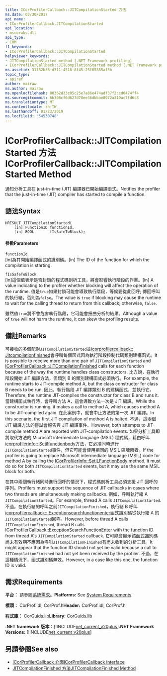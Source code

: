 ```yaml
---
title: ICorProfilerCallback::JITCompilationStarted 方法
ms.date: 03/30/2017
api_name:
- ICorProfilerCallback.JITCompilationStarted
api_location:
- mscorwks.dll
api_type:
- COM
f1_keywords:
- ICorProfilerCallback::JITCompilationStarted
helpviewer_keywords:
- JITCompilationStarted method [.NET Framework profiling]
- ICorProfilerCallback::JITCompilationStarted method [.NET Framework profiling]
ms.assetid: 31782b36-d311-4518-8f45-25f65385af5b
topic_type:
- apiref
author: mairaw
ms.author: mairaw
ms.openlocfilehash: 88362d33c05c25e7a86e474adf37f2ccd0474ff4
ms.sourcegitcommit: 6b308cf6d627d78ee36dbbae8972a310ac7fd6c8
ms.translationtype: MT
ms.contentlocale: zh-TW
ms.lasthandoff: 01/23/2019
ms.locfileid: "54530748"
---
```

# <a name="icorprofilercallbackjitcompilationstarted-method"></a><span data-ttu-id="720f1-102">ICorProfilerCallback::JITCompilationStarted 方法</span><span class="sxs-lookup"><span data-stu-id="720f1-102">ICorProfilerCallback::JITCompilationStarted Method</span></span>
<span data-ttu-id="720f1-103">通知分析工具在 just-in-time (JIT) 編譯器已開始編譯函式。</span><span class="sxs-lookup"><span data-stu-id="720f1-103">Notifies the profiler that the just-in-time (JIT) compiler has started to compile a function.</span></span>  
  
## <a name="syntax"></a><span data-ttu-id="720f1-104">語法</span><span class="sxs-lookup"><span data-stu-id="720f1-104">Syntax</span></span>  
  
```  
HRESULT JITCompilationStarted(  
    [in] FunctionID functionId,  
    [in] BOOL       fIsSafeToBlock);  
```  
  
#### <a name="parameters"></a><span data-ttu-id="720f1-105">參數</span><span class="sxs-lookup"><span data-stu-id="720f1-105">Parameters</span></span>  
 `functionId`  
 <span data-ttu-id="720f1-106">[in]為其開始編譯函式的識別碼。</span><span class="sxs-lookup"><span data-stu-id="720f1-106">[in] The ID of the function for which the compilation is starting.</span></span>  
  
 `fIsSafeToBlock`  
 <span data-ttu-id="720f1-107">[in]這個值表示是否封鎖的程式碼剖析工具，將會影響執行階段的作業。</span><span class="sxs-lookup"><span data-stu-id="720f1-107">[in] A value indicating to the profiler whether blocking will affect the operation of the runtime.</span></span> <span data-ttu-id="720f1-108">值是`true`如果封鎖可能會導致執行階段，等候要從此回呼; 傳回呼叫的執行緒，否則為`false`。</span><span class="sxs-lookup"><span data-stu-id="720f1-108">The value is `true` if blocking may cause the runtime to wait for the calling thread to return from this callback; otherwise, `false`.</span></span>  
  
 <span data-ttu-id="720f1-109">雖然值`true`將不會危害執行階段，它可能會扭曲分析的結果。</span><span class="sxs-lookup"><span data-stu-id="720f1-109">Although a value of `true` will not harm the runtime, it can skew the profiling results.</span></span>  
  
## <a name="remarks"></a><span data-ttu-id="720f1-110">備註</span><span class="sxs-lookup"><span data-stu-id="720f1-110">Remarks</span></span>  
 <span data-ttu-id="720f1-111">可接收的多個配對`JITCompilationStarted`並[icorprofilercallback:: Jitcompilationfinished](../../../../docs/framework/unmanaged-api/profiling/icorprofilercallback-jitcompilationfinished-method.md)會呼叫每個函式因為執行階段控制代碼類別建構函式。</span><span class="sxs-lookup"><span data-stu-id="720f1-111">It is possible to receive more than one pair of `JITCompilationStarted` and [ICorProfilerCallback::JITCompilationFinished](../../../../docs/framework/unmanaged-api/profiling/icorprofilercallback-jitcompilationfinished-method.md) calls for each function because of the way the runtime handles class constructors.</span></span> <span data-ttu-id="720f1-112">比方說，在執行階段開始 JIT 編譯方法，但類別 B 的類別建構函式必須執行。</span><span class="sxs-lookup"><span data-stu-id="720f1-112">For example, the runtime starts to JIT-compile method A, but the class constructor for class B needs to be run.</span></span> <span data-ttu-id="720f1-113">因此，執行階段 JIT 編譯類別 B 的建構函式，並執行它。</span><span class="sxs-lookup"><span data-stu-id="720f1-113">Therefore, the runtime JIT-compiles the constructor for class B and runs it.</span></span> <span data-ttu-id="720f1-114">當建構函式執行時，會呼叫方法 A，這會導致方法一次是 JIT 編譯。</span><span class="sxs-lookup"><span data-stu-id="720f1-114">While the constructor is running, it makes a call to method A, which causes method A to be JIT-compiled again.</span></span> <span data-ttu-id="720f1-115">在此案例中，就會中止方法的第一次 JIT 編譯。</span><span class="sxs-lookup"><span data-stu-id="720f1-115">In this scenario, the first JIT compilation of method A is halted.</span></span> <span data-ttu-id="720f1-116">不過，這兩個 JIT 編譯方法的嘗試會報告與 JIT 編譯事件。</span><span class="sxs-lookup"><span data-stu-id="720f1-116">However, both attempts to JIT-compile method A are reported with JIT-compilation events.</span></span> <span data-ttu-id="720f1-117">如果分析工具即將取代方法的 Microsoft intermediate language (MSIL) 程式碼，藉由呼叫[icorprofilerinfo:: Setilfunctionbody](../../../../docs/framework/unmanaged-api/profiling/icorprofilerinfo-setilfunctionbody-method.md)方法，它必須同時進行`JITCompilationStarted`事件，但它可能會使用相同的 MSIL 區塊兩者。</span><span class="sxs-lookup"><span data-stu-id="720f1-117">If the profiler is going to replace Microsoft intermediate language (MSIL) code for method A by calling the [ICorProfilerInfo::SetILFunctionBody](../../../../docs/framework/unmanaged-api/profiling/icorprofilerinfo-setilfunctionbody-method.md) method, it must do so for both `JITCompilationStarted` events, but it may use the same MSIL block for both.</span></span>  
  
 <span data-ttu-id="720f1-118">在其中兩個執行緒同時進行回呼的情況下，程式碼剖析工具必須支援 JIT 回呼的序列。</span><span class="sxs-lookup"><span data-stu-id="720f1-118">Profilers must support the sequence of JIT callbacks in cases where two threads are simultaneously making callbacks.</span></span> <span data-ttu-id="720f1-119">例如，呼叫執行緒 A `JITCompilationStarted`。</span><span class="sxs-lookup"><span data-stu-id="720f1-119">For example, thread A calls `JITCompilationStarted`.</span></span> <span data-ttu-id="720f1-120">不過，在執行緒的呼叫之前`JITCompilationFinished`，執行緒 B 呼叫[icorprofilercallback:: Exceptionsearchfunctionenter](../../../../docs/framework/unmanaged-api/profiling/icorprofilercallback-exceptionsearchfunctionenter-method.md)函式識別碼從執行緒 A 的`JITCompilationStarted`回呼。</span><span class="sxs-lookup"><span data-stu-id="720f1-120">However, before thread A calls `JITCompilationFinished`, thread B calls [ICorProfilerCallback::ExceptionSearchFunctionEnter](../../../../docs/framework/unmanaged-api/profiling/icorprofilercallback-exceptionsearchfunctionenter-method.md) with the function ID from thread A's `JITCompilationStarted` callback.</span></span> <span data-ttu-id="720f1-121">它可能會顯示該函式識別碼尚未有效期不應因為呼叫`JITCompilationFinished`有尚未收到的分析工具。</span><span class="sxs-lookup"><span data-stu-id="720f1-121">It might appear that the function ID should not yet be valid because a call to `JITCompilationFinished` had not yet been received by the profiler.</span></span> <span data-ttu-id="720f1-122">不過，在這種情況下，函式識別碼無效。</span><span class="sxs-lookup"><span data-stu-id="720f1-122">However, in a case like this one, the function ID is valid.</span></span>  
  
## <a name="requirements"></a><span data-ttu-id="720f1-123">需求</span><span class="sxs-lookup"><span data-stu-id="720f1-123">Requirements</span></span>  
 <span data-ttu-id="720f1-124">**平台：** 請參閱[系統需求](../../../../docs/framework/get-started/system-requirements.md)。</span><span class="sxs-lookup"><span data-stu-id="720f1-124">**Platforms:** See [System Requirements](../../../../docs/framework/get-started/system-requirements.md).</span></span>  
  
 <span data-ttu-id="720f1-125">**標頭：** CorProf.idl, CorProf.h</span><span class="sxs-lookup"><span data-stu-id="720f1-125">**Header:** CorProf.idl, CorProf.h</span></span>  
  
 <span data-ttu-id="720f1-126">**程式庫：** CorGuids.lib</span><span class="sxs-lookup"><span data-stu-id="720f1-126">**Library:** CorGuids.lib</span></span>  
  
 <span data-ttu-id="720f1-127">**.NET framework 版本：**[!INCLUDE[net_current_v20plus](../../../../includes/net-current-v20plus-md.md)]</span><span class="sxs-lookup"><span data-stu-id="720f1-127">**.NET Framework Versions:** [!INCLUDE[net_current_v20plus](../../../../includes/net-current-v20plus-md.md)]</span></span>  
  
## <a name="see-also"></a><span data-ttu-id="720f1-128">另請參閱</span><span class="sxs-lookup"><span data-stu-id="720f1-128">See also</span></span>
- [<span data-ttu-id="720f1-129">ICorProfilerCallback 介面</span><span class="sxs-lookup"><span data-stu-id="720f1-129">ICorProfilerCallback Interface</span></span>](../../../../docs/framework/unmanaged-api/profiling/icorprofilercallback-interface.md)
- [<span data-ttu-id="720f1-130">JITCompilationFinished 方法</span><span class="sxs-lookup"><span data-stu-id="720f1-130">JITCompilationFinished Method</span></span>](../../../../docs/framework/unmanaged-api/profiling/icorprofilercallback-jitcompilationfinished-method.md)
